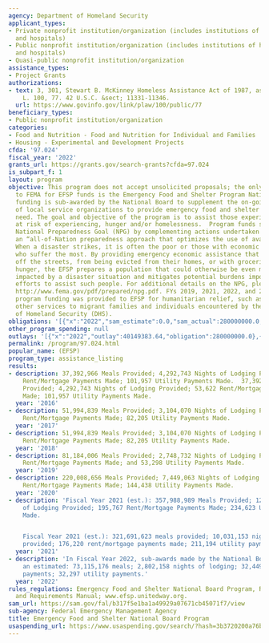 ```yaml
---
agency: Department of Homeland Security
applicant_types:
- Private nonprofit institution/organization (includes institutions of higher education
  and hospitals)
- Public nonprofit institution/organization (includes institutions of higher education
  and hospitals)
- Quasi-public nonprofit institution/organization
assistance_types:
- Project Grants
authorizations:
- text: 3, 301, Stewart B. McKinney Homeless Assistance Act of 1987, as amended. Pub.
    L. 100, 77. 42 U.S.C. &sect; 11331-11346.
  url: https://www.govinfo.gov/link/plaw/100/public/77
beneficiary_types:
- Public nonprofit institution/organization
categories:
- Food and Nutrition - Food and Nutrition for Individual and Families
- Housing - Experimental and Development Projects
cfda: '97.024'
fiscal_year: '2022'
grants_url: https://grants.gov/search-grants?cfda=97.024
is_subpart_f: 1
layout: program
objective: This program does not accept unsolicited proposals; the only eligible applicant
  to FEMA for EFSP funds is the Emergency Food and Shelter Program National Board.  EFSP
  funding is sub-awarded by the National Board to supplement the on-going efforts
  of local service organizations to provide emergency food and shelter to those in
  need. The goal and objective of the program is to assist those experiencing, or
  at risk of experiencing, hunger and/or homelessness.  Program funds support the
  National Preparedness Goal (NPG) by complementing actions undertaken to achieve
  an “all-of-Nation preparedness approach that optimizes the use of available resources.”
  When a disaster strikes, it is often the poor or those with economic vulnerabilities
  who suffer the most. By providing emergency economic assistance that keeps people
  off the streets, from being evicted from their homes, or with groceries to prevent
  hunger, the EFSP prepares a population that could otherwise be even more adversely
  impacted by a disaster situation and mitigates potential burdens imposed on recovery
  efforts to assist such people. For additional details on the NPG, please refer to
  http://www.fema.gov/pdf/prepared/npg.pdf. FYs 2019, 2021, 2022, and 2023 supplemental
  program funding was provided to EFSP for humanitarian relief, such as shelter and
  other services to migrant families and individuals encountered by the U.S. Department
  of Homeland Security (DHS).
obligations: '[{"x":"2022","sam_estimate":0.0,"sam_actual":280000000.0,"usa_spending_actual":280000000.0},{"x":"2023","sam_estimate":555000000.0,"sam_actual":0.0,"usa_spending_actual":555000000.0},{"x":"2024","sam_estimate":130000000.0,"sam_actual":0.0,"usa_spending_actual":117000000.0}]'
other_program_spending: null
outlays: '[{"x":"2022","outlay":40149383.64,"obligation":280000000.0},{"x":"2023","outlay":92718602.25,"obligation":555000000.0},{"x":"2024","outlay":0.0,"obligation":117000000.0}]'
permalink: /program/97.024.html
popular_name: (EFSP)
program_type: assistance_listing
results:
- description: 37,392,966 Meals Provided; 4,292,743 Nights of Lodging Provided; 53,622
    Rent/Mortgage Payments Made; 101,957 Utility Payments Made.  37,392,966 Meals
    Provided; 4,292,743 Nights of Lodging Provided; 53,622 Rent/Mortgage Payments
    Made; 101,957 Utility Payments Made.
  year: '2016'
- description: 51,994,839 Meals Provided; 3,104,070 Nights of Lodging Provided; 75,100
    Rent/Mortgage Payments Made; 82,205 Utility Payments Made.
  year: '2017'
- description: 51,994,839 Meals Provided; 3,104,070 Nights of Lodging Provided; 75,100
    Rent/Mortgage Payments Made; 82,205 Utility Payments Made.
  year: '2018'
- description: 81,184,006 Meals Provided; 2,748,732 Nights of Lodging Provided; 44,472
    Rent/Mortgage Payments Made; and 53,298 Utility Payments Made.
  year: '2019'
- description: 220,008,656 Meals Provided; 7,449,063 Nights of Lodging Provided; 120,519
    Rent/Mortgage Payments Made; 144,438 Utility Payments Made.
  year: '2020'
- description: 'Fiscal Year 2021 (est.): 357,988,989 Meals Provided; 12,100,219 Nights
    of Lodging Provided; 195,767 Rent/Mortgage Payments Made; 234,623 Utility Payments
    Made.


    Fiscal Year 2021 (est.): 321,691,623 meals provided; 10,031,153 nights of lodging
    provided; 176,220 rent/mortgage payments made; 211,194 utility payments made.'
  year: '2021'
- description: 'In Fiscal Year 2022, sub-awards made by the National Board provided
    an estimated: 73,115,176 meals; 2,802,158 nights of lodging; 32,449 rent/mortgage
    payments; 32,297 utility payments.'
  year: '2022'
rules_regulations: Emergency Food and Shelter National Board Program, Responsibilities
  and Requirements Manual; www.efsp.unitedway.org.
sam_url: https://sam.gov/fal/b317f5e1ba1a49929a07671cb45071f7/view
sub-agency: Federal Emergency Management Agency
title: Emergency Food and Shelter National Board Program
usaspending_url: https://www.usaspending.gov/search/?hash=3b3720200a76b52a276e7ec583e2e5e9
---
```

